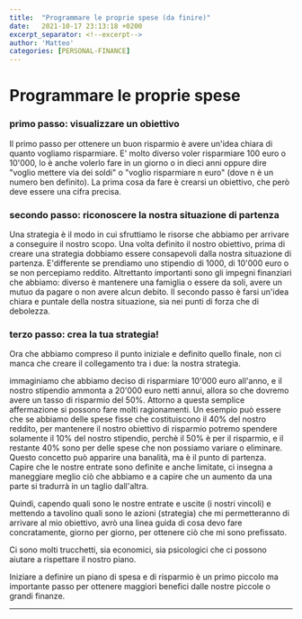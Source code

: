 ```yaml
---
title:  "Programmare le proprie spese (da finire)"
date:   2021-10-17 23:13:18 +0200
excerpt_separator: <!--excerpt-->
author: 'Matteo'
categories: [PERSONAL-FINANCE]
---
```


<!--excerpt-->
# Programmare le proprie spese


### primo passo: visualizzare un obiettivo

Il primo passo per ottenere un buon risparmio è avere un'idea chiara di quanto vogliamo risparmiare.
E' molto diverso  voler risparmiare 100 euro o 10'000, lo è anche volerlo fare in un giorno o in dieci anni oppure dire "voglio mettere via dei soldi" o "voglio risparmiare n euro" (dove n è un numero ben definito).
La prima cosa da fare è crearsi un obiettivo, che però deve essere una cifra precisa.

### secondo passo: riconoscere la nostra situazione di partenza

Una strategia è il modo in cui sfruttiamo le risorse che abbiamo per arrivare a conseguire il nostro scopo.
Una volta definito il nostro obiettivo, prima di creare una strategia dobbiamo essere consapevoli dalla nostra situazione di partenza.
E'differente se prendiamo uno stipendio di 1000, di 10'000 euro o se non percepiamo reddito. Altrettanto importanti sono gli impegni finanziari che abbiamo: diverso è mantenere una famiglia o essere da soli, avere un mutuo da pagare o non avere alcun debito.
Il secondo passo è farsi un'idea chiara e puntale della nostra situazione, sia nei punti di forza che di debolezza.

### terzo passo: crea la tua strategia!

Ora che abbiamo compreso il punto iniziale e definito quello finale, non ci manca che creare il collegamento tra i due: la nostra strategia. 


immaginiamo che abbiamo deciso di risparmiare 10'000 euro all'anno, e il nostro stipendio ammonta a 20'000 euro netti annui, allora so che dovremo avere un tasso di risparmio del 50%. 
Attorno a questa semplice affermazione si possono fare molti ragionamenti. Un esempio può essere che se abbiamo delle spese fisse che costituiscono il 40% del nostro reddito, per mantenere il nostro obiettivo di risparmio potremo spendere solamente il 10% del nostro stipendio, perchè il 50% è per il risparmio, e il restante 40% sono per delle spese che non possiamo variare o eliminare.
Questo concetto può apparire una banalità, ma è il punto di partenza. Capire che le nostre entrate sono definite e anche limitate, ci insegna a maneggiare meglio ciò che abbiamo e a capire che un aumento da una parte si tradurrà in un taglio dall'altra. 

Quindi, capendo quali sono le nostre entrate e uscite (i nostri vincoli) e mettendo a tavolino quali sono le azioni (strategia) che mi permetteranno di arrivare al mio obiettivo, avrò una linea guida di cosa devo fare concratamente, giorno per giorno, per ottenere ciò che mi sono prefissato.

Ci sono molti trucchetti, sia economici, sia psicologici che ci possono aiutare a rispettare il nostro piano.

Iniziare a definire un piano di spesa e di risparmio è un primo piccolo ma importante passo per ottenere maggiori benefici dalle nostre piccole o grandi finanze.




---
